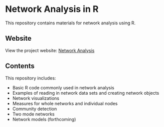 # Network Analysis in R

This repository contains materials for network analysis using R.

## Website

View the project website: [Network Analysis](https://jjferrare.github.io/network_analysis_r/)

## Contents

This repository includes:
- Basic R code commonly used in network analysis
- Examples of reading in network data sets and creating network objects
- Network visualizations
- Measures for whole networks and individual nodes
- Community detection
- Two mode networks
- Network models (forthcoming)